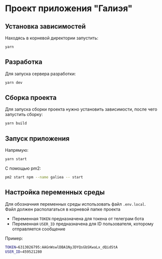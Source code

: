 # Проект приложения "Галиэя"

## Установка зависимостей

Находясь в корневой директории запустить:

```bash
yarn
```

## Разработка

Для запуска сервера разработки:

```bash
yarn dev
```

## Cборка проекта

Для запуска сборки проекта нужно установить зависимости, после чего запустить сборку:

```bash
yarn build
```

## Запуск приложения

Напрямую:

```bash
yarn start
```

С помощью pm2:

```bash
pm2 start npm --name galiea -- start
```

## Настройка переменных среды

Для обозначния переменных среды использовать файл ```.env.local```. Файл должен располагаться в корневой папке проекта

* Переменная ```TOKEN``` предназначена для токена от телеграм бота
* Переменная ```USER_ID``` предназначена для ID пользователя, которому отправляется сообщение

Пример:

```bash
TOKEN=6313026795:AAGnWswlDBA1NyJDYQsGbSKwaLx_dQidStA
USER_ID=459521280
```
